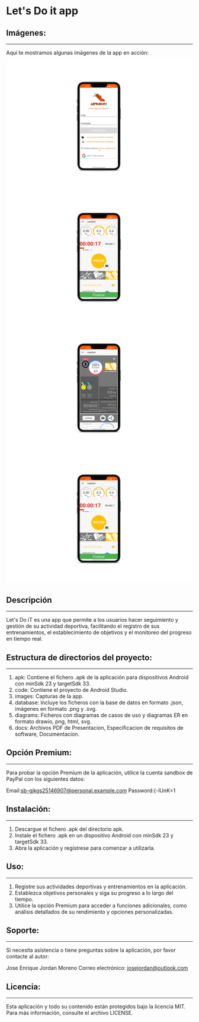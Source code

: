 ﻿# Let's Do it app
## Imágenes:
------------
Aquí te mostramos algunas imágenes de la app en acción:

<div class="image-container">
  <img src="images/registro.png" alt="Pantalla de registro" width="500"/>
  <img src="images/objetivos.png" alt="Pantalla de objetivos" width="500"/>
</div>

<div class="image-container">
  <img src="images/estadisticas.png" alt="Pantalla de estadísticas" width="500"/>
  <img src="images/opciones_premium.png" alt="Pantalla de opciones premium" width="500"/>
</div>


## Descripción
--------------
Let's Do iT es una app que permite a los usuarios hacer seguimiento y gestión de su actividad deportiva, facilitando el registro de sus entrenamientos, el establecimiento de objetivos y el monitoreo del progreso en tiempo real.

## Estructura de directorios del proyecto:
-----------------------------------------
1. apk: Contiene el fichero .apk de la aplicación para dispositivos Android con
   minSdk 23 y targetSdk 33.
2. code: Contiene el proyecto de Android Studio.
3. images: Capturas de la app.
4. database: Incluye los ficheros con la base de datos en formato .json,
   imágenes en formato .png y .svg.
5. diagrams: Ficheros con diagramas de casos de uso y diagramas ER en formato
   drawio, png, html, svg.
6. docs: Archivos PDF de Presentacion, Especificacion de requisitos de software, Documentacion.


## Opción Premium:
--------------
Para probar la opción Premium de la aplicación, utilice la cuenta sandbox de
PayPal con los siguientes datos:

Email:sb-gjkgs25146907@personal.example.com
Password:{-lUnK=1

## Instalación:
-----------
1. Descargue el fichero .apk del directorio apk.
2. Instale el fichero .apk en un dispositivo Android con minSdk 23 y targetSdk 33.
3. Abra la aplicación y regístrese para comenzar a utilizarla.

## Uso:
---
1. Registre sus actividades deportivas y entrenamientos en la aplicación.
2. Establezca objetivos personales y siga su progreso a lo largo del tiempo.
3. Utilice la opción Premium para acceder a funciones adicionales, como análisis
   detallados de su rendimiento y opciones personalizadas.

## Soporte:
-------
Si necesita asistencia o tiene preguntas sobre la aplicación, por favor
contacte al autor:

Jose Enrique Jordan Moreno
Correo electrónico: josejordan@outlook.com

## Licencia:
--------
Esta aplicación y todo su contenido están protegidos bajo la licencia MIT.
Para más información, consulte el archivo LICENSE.

